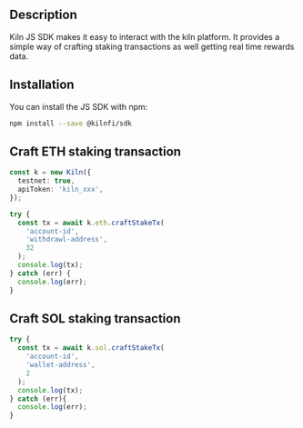 ## Description

Kiln JS SDK makes it easy to interact with the kiln platform. It provides a simple way of crafting staking transactions as well getting real time rewards data.

## Installation

You can install the JS SDK with npm:

```sh
npm install --save @kilnfi/sdk
```

## Craft ETH staking transaction
```typescript
const k = new Kiln({
  testnet: true,
  apiToken: 'kiln_xxx',
});

try {
  const tx = await k.eth.craftStakeTx(
    'account-id',
    'withdrawl-address',
    32
  );
  console.log(tx);
} catch (err) {
  console.log(err);
}
```

## Craft SOL staking transaction

```typescript
try {
  const tx = await k.sol.craftStakeTx(
    'account-id',
    'wallet-address',
    2
  );
  console.log(tx);
} catch (err){
  console.log(err);
}
```
